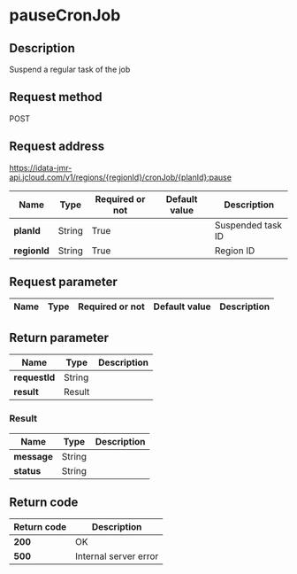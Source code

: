 # pauseCronJob


## Description
Suspend a regular task of the job

## Request method
POST

## Request address
https://idata-jmr-api.jcloud.com/v1/regions/{regionId}/cronJob/{planId}:pause

|Name|Type|Required or not|Default value|Description|
|---|---|---|---|---|
|**planId**|String|True||Suspended task ID|
|**regionId**|String|True||Region ID|

## Request parameter
|Name|Type|Required or not|Default value|Description|
|---|---|---|---|---|


## Return parameter
|Name|Type|Description|
|---|---|---|
|**requestId**|String||
|**result**|Result||


### <a name="Result">Result</a>
|Name|Type|Description|
|---|---|---|
|**message**|String||
|**status**|String||

## Return code
|Return code|Description|
|---|---|
|**200**|OK|
|**500**|Internal server error|
